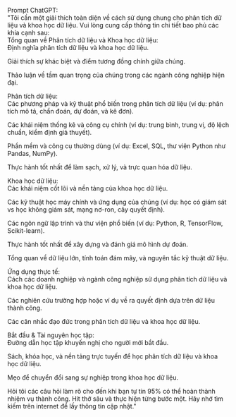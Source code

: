 Prompt ChatGPT:  
"Tôi cần một giải thích toàn diện về cách sử dụng chung cho phân tích dữ liệu và khoa học dữ liệu. Vui lòng cung cấp thông tin chi tiết bao phủ các khía cạnh sau:  
Tổng quan về Phân tích dữ liệu và Khoa học dữ liệu:  
Định nghĩa phân tích dữ liệu và khoa học dữ liệu.  

Giải thích sự khác biệt và điểm tương đồng chính giữa chúng.  

Thảo luận về tầm quan trọng của chúng trong các ngành công nghiệp hiện đại.

Phân tích dữ liệu:  
Các phương pháp và kỹ thuật phổ biến trong phân tích dữ liệu (ví dụ: phân tích mô tả, chẩn đoán, dự đoán, và kê đơn).  

Các khái niệm thống kê và công cụ chính (ví dụ: trung bình, trung vị, độ lệch chuẩn, kiểm định giả thuyết).  

Phần mềm và công cụ thường dùng (ví dụ: Excel, SQL, thư viện Python như Pandas, NumPy).  

Thực hành tốt nhất để làm sạch, xử lý, và trực quan hóa dữ liệu.

Khoa học dữ liệu:  
Các khái niệm cốt lõi và nền tảng của khoa học dữ liệu.  

Các kỹ thuật học máy chính và ứng dụng của chúng (ví dụ: học có giám sát vs học không giám sát, mạng nơ-ron, cây quyết định).  

Các ngôn ngữ lập trình và thư viện phổ biến (ví dụ: Python, R, TensorFlow, Scikit-learn).  

Thực hành tốt nhất để xây dựng và đánh giá mô hình dự đoán.  

Tổng quan về dữ liệu lớn, tính toán đám mây, và nguyên tắc kỹ thuật dữ liệu.

Ứng dụng thực tế:  
Cách các doanh nghiệp và ngành công nghiệp sử dụng phân tích dữ liệu và khoa học dữ liệu.  

Các nghiên cứu trường hợp hoặc ví dụ về ra quyết định dựa trên dữ liệu thành công.  

Các cân nhắc đạo đức trong phân tích dữ liệu và khoa học dữ liệu.

Bắt đầu & Tài nguyên học tập:  
Đường dẫn học tập khuyến nghị cho người mới bắt đầu.  

Sách, khóa học, và nền tảng trực tuyến để học phân tích dữ liệu và khoa học dữ liệu.  

Mẹo để chuyển đổi sang sự nghiệp trong khoa học dữ liệu.

Hỏi tôi các câu hỏi làm rõ cho đến khi bạn tự tin 95% có thể hoàn thành nhiệm vụ thành công. Hít thở sâu và thực hiện từng bước một. Hãy nhớ tìm kiếm trên internet để lấy thông tin cập nhật."

